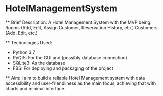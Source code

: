 # HotelManagementSystem

** Brief Description:
A Hotel Management System with the MVP being: Rooms (Add, Edit, Assign Customer, Reservation History, etc.) Customers (Add, Edit, etc.)

** Technologies Used:

- Python 3.7
- PyQt5: For the GUI and (possibly database connection)
- SQLite3: As the database
- FBS: For deploying and packaging of the project

** Aim:
I aim to build a reliable Hotel Management system with data accessibility and user-friendliness as the main focus, achieving that with charts and minimal interface.
